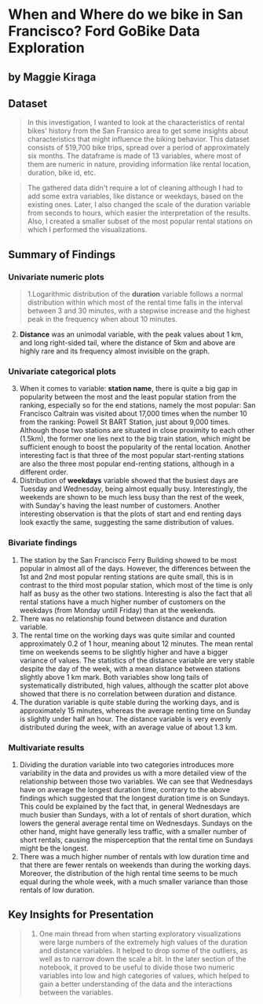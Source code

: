 # When and Where do we bike in San Francisco? Ford GoBike Data Exploration
## by Maggie Kiraga

## Dataset

> In this investigation, I wanted to look at the characteristics of rental bikes' history from the San Fransico area to get some insights about characteristics that might influence the biking behavior. This dataset consists of 519,700 bike trips, spread over a period of approximately six months. The dataframe is made of 13 variables, where most of them are numeric in nature, providing information like rental location, duration, bike id, etc.

> The gathered data didn't require a lot of cleaning although I had to add some extra variables, like distance or weekdays, based on the existing ones. Later, I also changed the scale of the duration variable from seconds to hours, which easier the interpretation of the results. Also, I created a smaller subset of the most popular rental stations on which I performed the visualizations. 


## Summary of Findings

### Univariate numeric plots
> 1.Logarithmic distribution of the **duration** variable follows a normal distribution within which most of the rental time falls in the interval between 3 and 30 minutes, with a stepwise increase and the highest peak in the frequency when about 10 minutes.
2. **Distance** was an unimodal variable, with the peak values about 1 km, and long right-sided tail, where the distance of 5km and above are highly rare and its frequency almost invisible on the graph.
### Univariate categorical plots
3. When it comes to variable: **station name**, there is quite a big gap in popularity between the most and the least popular station from the ranking, especially so for the end stations, namely the most popular: San Francisco Caltrain was visited about 17,000 times when the number 10 from the ranking: Powell St BART Station, just about 9,000 times. Although those two stations are situated in close proximity to each other (1.5km), the former one lies next to the big train station, which might be sufficient enough to boost the popularity of the rental location. Another interesting fact is that three of the most popular start-renting stations are also the three most popular end-renting stations, although in a different order. 
2. Distribution of **weekdays** variable showed that the busiest days are Tuesday and Wednesday, being almost equally busy. Interestingly, the weekends are shown to be much less busy than the rest of the week, with Sunday's having the least number of customers. Another interesting observation is that the plots of start and end renting days look exactly the same, suggesting the same distribution of values.
### Bivariate findings
1. The station by the San Francisco Ferry Building showed to be most popular in almost all of the days. However, the differences between the 1st and 2nd most popular renting stations are quite small, this is in contrast to the third most popular station, which most of the time is only half as busy as the other two stations. Interesting is also the fact that all rental stations have a much higher number of customers on the weekdays (from Monday untill Friday) than at the weekends.
2. There was no relationship found between distance and duration variable. 
3. The rental time on the working days was quite similar and counted approximately 0.2 of 1 hour, meaning about 12 minutes. The mean rental time on weekends seems to be slightly higher and have a bigger variance of values. The statistics of the distance variable are very stable despite the day of the week, with a mean distance between stations slightly above 1 km mark. Both variables show long tails of systematically distributed, high values, although the scatter plot above showed that there is no correlation between duration and distance.
4. The duration variable is quite stable during the working days, and is approximately 15 minutes, whereas the average renting time on Sunday is slightly under half an hour. The distance variable is very evenly distributed during the week, with an average value of about 1.3 km.
### Multivariate results
1. Dividing the duration variable into two categories introduces more variability in the data and provides us with a more detailed view of the relationship between those two variables. We can see that Wednesdays have on average the longest duration time, contrary to the above findings which suggested that the longest duration time is on Sundays. This could be explained by the fact that, in general Wednesdays are much busier than Sundays, with a lot of rentals of short duration, which lowers the general average rental time on Wednesdays. Sundays on the other hand, might have generally less traffic, with a smaller number of short rentals, causing the misperception that the rental time on Sundays might be the longest.
2. There was a much higher number of rentals with low duration time and that there are fewer rentals on weekends than during the working days. Moreover, the distribution of the high rental time seems to be much equal during the whole week, with a much smaller variance than those rentals of low duration.


## Key Insights for Presentation

> 1. One main thread from when starting exploratory visualizations were large numbers of the extremely high values of the duration and distance variables. It helped to drop some of the outliers, as well as to narrow down the scale a bit. In the later section of the notebook, it proved to be useful to divide those two numeric variables into low and high categories of values, which helped to gain a better understanding of the data and the interactions between the variables.

